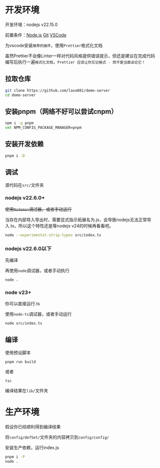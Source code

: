 # 开发环境

开发环境：nodejs v22.15.0

前置条件：[Node.js](https://nodejs.org/zh-cn)  [Git](https://git-scm.com/downloads)  [VSCode](https://vscode.js.cn/)

为vscode安装`推荐的插件`，使用`Prettier`格式化文档

虽然Prettier不会像Linter一样对代码风格提供错误提示，但还是建议在完成代码编写后执行一遍`格式化文档`，`Prettier 应该让你忘记格式 - 而不是当面谈论它！`

## 拉取仓库

```sh
git clone https://github.com/lava081/demo-server
cd demo-server
```

## 安装pnpm（网络不好可以尝试cnpm）

```sh
npm i -g pnpm
set NPM_CONFIG_PACKAGE_MANAGER=pnpm
```

## 安装开发依赖

```sh
pnpm i -D
```

## 调试

源代码在`src/`文件夹

### nodejs v22.6.0+ 

~~使用`Nodemon`调试器，或者手动运行~~

当存在内部导入导出时，需要显式指示拓展名为.js，会导致nodejs无法正常导入.ts，所以这个特性还是等nodejs v24的时候再看看吧。

```sh 
node --experimental-strip-types src/index.ts
```

### nodejs v22.6.0以下

先编译

再使用`node`调试器，或者手动执行

```sh
node .
```

### node v23+

你可以直接运行.ts

使用`node-ts`调试器，或者手动运行

```sh
node src/index.ts
```

## 编译

使用预设脚本

```
pnpm run build
```

或者

```
tsc
```

编译结果在`lib/`文件夹

# 生产环境

假设你已经顺利得到编译结果

将`config/defSet/`文件夹的内容拷贝到`config/config/`

安装生产依赖，运行index.js

```sh
pnpm i -P
node .
```
